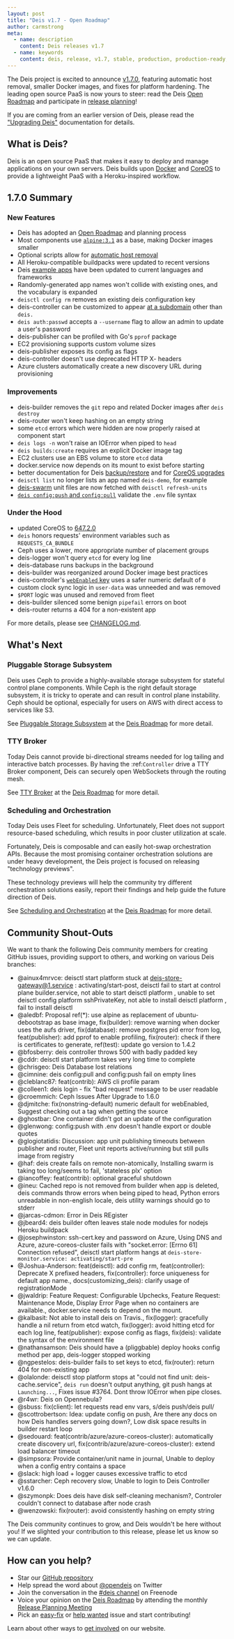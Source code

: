 ```yaml
---
layout: post
title: "Deis v1.7 - Open Roadmap"
author: carmstrong
meta:
  - name: description
    content: Deis releases v1.7
  - name: keywords
    content: deis, release, v1.7, stable, production, production-ready, paas, private paas, heroku, github, docker, coreos, enterprise
---
```


The Deis project is excited to announce [v1.7.0](https://github.com/deis/deis/releases/tag/v1.7.0), featuring automatic host removal, smaller Docker images, and fixes for platform hardening. The leading open source PaaS is now yours to steer: read the Deis [Open Roadmap](http://docs.deis.io/en/latest/roadmap/roadmap/) and participate in [release planning](http://docs.deis.io/en/latest/roadmap/planning/#release-planning-meetings)!

<!--more-->

If you are coming from an earlier version of Deis, please read the ["Upgrading Deis"](http://docs.deis.io/en/latest/managing_deis/upgrading-deis/) documentation for details.

## What is Deis?

Deis is an open source PaaS that makes it easy to deploy and manage applications on your own servers. Deis builds upon [Docker](http://docker.io/) and [CoreOS](https://coreos.com/) to provide a lightweight PaaS with a Heroku-inspired workflow.

## 1.7.0 Summary

### New Features

- Deis has adopted an [Open Roadmap](http://docs.deis.io/en/latest/roadmap/roadmap/) and planning process
- Most components use [`alpine:3.1`](https://registry.hub.docker.com/_/alpine/) as a base, making Docker images smaller
- Optional scripts allow for [automatic host removal](http://docs.deis.io/en/latest/managing_deis/add_remove_host/#automatic-host-removal)
- All Heroku-compatible buildpacks were updated to recent versions
- Deis [example apps](https://github.com/deis?utf8=%E2%9C%93&query=example-) have been updated to current languages and frameworks
- Randomly-generated app names won't collide with existing ones, and the vocabulary is expanded
- `deisctl config rm` removes an existing deis configuration key
- deis-controller can be customized to appear [at a subdomain](http://docs.deis.io/en/latest/customizing_deis/controller_settings/#settings-used-by-controller) other than `deis.`
- `deis auth:passwd` accepts a `--username` flag to allow an admin to update a user's password
- deis-publisher can be profiled with Go's `pprof` package
- EC2 provisioning supports custom volume sizes
- deis-publisher exposes its config as flags
- deis-controller doesn't use deprecated HTTP X- headers
- Azure clusters automatically create a new discovery URL during provisioning

### Improvements

- deis-builder removes the `git` repo and related Docker images after `deis destroy`
- deis-router won't keep hashing on an empty string
- some `etcd` errors which were hidden are now properly raised at component start
- `deis logs -n` won't raise an IOError when piped to `head`
- `deis builds:create` requires an explicit Docker image tag
- EC2 clusters use an EBS volume to store `etcd` data
- docker.service now depends on its mount to exist before starting
- better documentation for Deis [backup/restore](http://docs.deis.io/en/latest/managing_deis/backing_up_data/) and for [CoreOS upgrades](http://docs.deis.io/en/latest/managing_deis/upgrading-deis/#upgrading-coreos)
- `deisctl list` no longer lists an app named `deis-demo`, for example
- [deis-swarm](http://docs.deis.io/en/latest/customizing_deis/choosing-a-scheduler/#swarm-scheduler) unit files are now fetched with `deisctl refresh-units`
- [`deis config:push` and `config:pull`](http://docs.deis.io/en/latest/using_deis/config-application/#configure-the-application) validate the `.env` file syntax

### Under the Hood

- updated CoreOS to [647.2.0]()
- `deis` honors requests' environment variables such as `REQUESTS_CA_BUNDLE`
- Ceph uses a lower, more appropriate number of placement groups
- deis-logger won't query `etcd` for every log line
- deis-database runs backups in the background
- deis-builder was reorganized around Docker image best practices
- deis-controller's [`webEnabled` key](http://docs.deis.io/en/latest/customizing_deis/controller_settings/#settings-used-by-controller) uses a safer numeric default of `0`
- custom clock sync logic in `user-data` was unneeded and was removed
- `$PORT` logic was unused and removed from fleet
- deis-builder silenced some benign `pipefail` errors on boot
- deis-router returns a 404 for a non-existent app

For more details, please see [CHANGELOG.md](https://github.com/deis/deis/blob/master/CHANGELOG.md).

## What's Next

### Pluggable Storage Subsystem

Deis uses Ceph to provide a highly-available storage subsystem for stateful control plane components. While Ceph is the right default storage subsystem, it is tricky to operate and can result in control plane instability. Ceph should be optional, especially for users on AWS with direct access to services like S3.

See [Pluggable Storage Subsystem](http://docs.deis.io/en/latest/roadmap/roadmap/#pluggable-storage-subsystem) at the [Deis Roadmap](http://docs.deis.io/en/latest/roadmap/roadmap/) for more detail.

### TTY Broker

Today Deis cannot provide bi-directional streams needed for log tailing and interactive batch processes. By having the :ref:`Controller` drive a TTY Broker component, Deis can securely open WebSockets through the routing mesh.

See [TTY Broker](http://docs.deis.io/en/latest/roadmap/roadmap/#tty-broker) at the [Deis Roadmap](http://docs.deis.io/en/latest/roadmap/roadmap/) for more detail.

### Scheduling and Orchestration

Today Deis uses Fleet for scheduling. Unfortunately, Fleet does not support resource-based scheduling, which results in poor cluster utilization at scale.

Fortunately, Deis is composable and can easily hot-swap orchestration APIs. Because the most promising container orchestration solutions are under heavy development, the Deis project is focused on releasing "technology previews".

These technology previews will help the community try different orchestration solutions easily, report their findings and help guide the future direction of Deis.

See [Scheduling and Orchestration](http://docs.deis.io/en/latest/roadmap/roadmap/#scheduling-and-orchestration) at the [Deis Roadmap](http://docs.deis.io/en/latest/roadmap/roadmap/) for more detail.

## Community Shout-Outs

We want to thank the following Deis community members for creating GitHub issues, providing support to others, and working on various Deis branches:

- @ainux4mrvce: deisctl start platform stuck at deis-store-gateway@1.service : activating/start-post, deisctl fail to start at control plane builder.service, not able to start deisctl platform , unable to set deisctl config platform sshPrivateKey, not able to install deisctl platform , fail to install deisctl
- @aledbf: Proposal ref(*): use alpine as replacement of ubuntu-debootstrap as base image, fix(builder): remove warning when docker uses the aufs driver, fix(database): remove postgres pid error from log, feat(publisher): add pprof to enable profiling, fix(router): check if there is certificates to generate, ref(test): update go version to 1.4.2
- @bfosberry: deis controller throws 500 with badly padded key
- @cddr: deisctl start platform takes very long time to complete
- @chrisgeo: Deis Database lost relations
- @cimnine: deis config:pull and config:push fail on empty lines
- @cleblanc87: feat(contrib): AWS cli profile param
- @colleen1: deis login - fix "bad request" message to be user readable
- @croemmich: Ceph Issues After Upgrade to 1.6.0
- @djmitche: fix(nonstring-default) numeric default for webEnabled, Suggest checking out a tag when getting the source
- @ghostbar: One container didn't got an update of the configuration
- @glenwong: config:push with .env doesn't handle export or double quotes
- @glogiotatidis: Discussion: app unit publishing timeouts between publisher and router, Fleet unit reports active/running but still pulls image from registry
- @haf: deis create fails on remote non-atomically, Installing swarm is taking too long/seems to fail, 'stateless plx' option
- @iancoffey: feat(contrib): optional graceful shutdown
- @ineu: Cached repo is not removed from builder when app is deleted, deis commands throw errors when being piped to head, Python errors unreadable in non-english locale, deis utility warnings should go to stderr
- @jarcas-cdmon: Error in Deis REgister
- @jbeard4: deis builder often leaves stale node modules for nodejs Heroku buildpack
- @josephwinston: ssh-cert.key and password on Azure, Using DNS and Azure, azure-coreos-cluster fails with "socket.error: [Errno 61] Connection refused", deisctl start platform hangs at `deis-store-monitor.service: activating/start-pre`
- @Joshua-Anderson: feat(deisctl): add config rm, feat(controller): Deprecate X prefixed headers, fix(controller): force uniqueness for default app name., docs(customizing_deis): clarify usage of registrationMode
- @jwaldrip: Feature Request: Configurable Upchecks, Feature Request: Maintenance Mode, Display Error Page when no containers are available., docker.service needs to depend on the mount.
- @kalbasit: Not able to install deis on Travis., fix(logger): gracefully handle a nil return from etcd watch, fix(logger): avoid hitting etcd for each log line, feat(publisher): expose config as flags, fix(deis): validate the syntax of the environment file
- @nathansamson: Deis should have a (pliggbable) deploy hooks config method per app, deis-logger stopped working
- @ngpestelos: deis-builder fails to set keys to etcd, fix(router): return 404 for non-existing app
- @olalonde: deisctl stop platform stops at "could not find unit: deis-cache.service", `deis run` doesn't output anything, git push hangs at `Launching...`, Fixes issue #3764. Dont throw IOError when pipe closes.
- @r4wr: Deis on Opennebula?
- @sbuss: fix(client): let requests read env vars, s/deis push/deis pull/
- @scottrobertson: Idea: update config on push, Are there any docs on how Deis handles servers going down?, Low disk space results in builder restart loop
- @sedouard: feat(contrib/azure/azure-coreos-cluster): automatically create discovery url, fix(contrib/azure/azure-coreos-cluster): extend load balancer timeout
- @simpsora: Provide container/unit name in journal, Unable to deploy when a config entry contains a space
- @slack: high load + logger causes excessive traffic to etcd
- @sstarcher: Ceph recovery slow, Unable to login to Deis Controller v1.6.0
- @szymonpk: Does deis have disk self-cleaning mechanism?, Controler couldn't connect to database after node crash
- @wenzowski: fix(router): avoid consistently hashing on empty string

The Deis community continues to grow, and Deis wouldn't be here without you! If we slighted your contribution to this release, please let us know so we can update.

## How can you help?

* Star our [GitHub repository](https://github.com/deis/deis)
* Help spread the word about [@opendeis](http://twitter.com/opendeis) on Twitter
* Join the conversation in the [#deis channel](https://botbot.me/freenode/deis/) on Freenode
* Voice your opinion on the [Deis Roadmap](http://docs.deis.io/en/latest/roadmap/roadmap/) by attending the monthly [Release Planning Meeting](http://docs.deis.io/en/latest/roadmap/planning/#release-planning-meetings)
* Pick an [easy-fix](https://github.com/deis/deis/labels/easy-fix) or [help wanted](https://github.com/deis/deis/labels/help%20wanted) issue and start contributing!

Learn about other ways to [get involved](http://deis.io/get-involved/) on our website.
